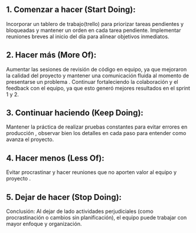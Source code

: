 ## 1. Comenzar a hacer (Start Doing):

Incorporar un tablero de trabajo(trello) para priorizar tareas pendientes y bloqueadas y mantener un orden en cada tarea pendiente. Implementar reuniones breves al inicio del día para alinear objetivos inmediatos.

## 2. Hacer más (More Of):
Aumentar las sesiones de revisión de código en equipo, ya que mejoraron la calidad del proyecto y mantener una comunicación fluida al momento de presentarse un problema . Continuar fortaleciendo la colaboración y el feedback con el equipo, ya que esto generó mejores resultados en el sprint 1 y 2.
## 3. Continuar haciendo (Keep Doing):
Mantener la práctica de realizar pruebas constantes para evitar errores en producción , observar bien los detalles en cada paso para entender como avanza el proyecto.

## 4. Hacer menos (Less Of):
Evitar procrastinar y hacer reuniones que no aporten valor al equipo y proyecto . 
## 5. Dejar de hacer (Stop Doing):

Conclusión: Al dejar de lado actividades perjudiciales (como procrastinación o cambios sin planificación), el equipo puede trabajar con mayor enfoque y organización.